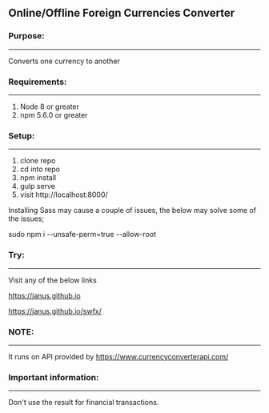 ## Online/Offline Foreign Currencies Converter

### Purpose:
---
Converts one currency to another

### Requirements:
----
1. Node 8 or greater
2. npm 5.6.0 or greater


### Setup:
----

1. clone repo
2. cd into repo
3. npm install
4. gulp serve
5. visit http://localhost:8000/

Installing Sass may cause a couple of issues, the below may solve some of the issues;

sudo npm i --unsafe-perm=true --allow-root


### Try:
----
Visit any of the below links

https://janus.github.io

https://janus.github.io/swfx/


### NOTE:
---
It runs on API provided by https://www.currencyconverterapi.com/



### Important information:
----
Don't use the result for financial transactions.






